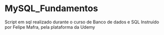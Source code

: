# MySQL_Fundamentos
Script em sql realizado durante o curso de Banco de dados e SQL Instruído por Felipe Mafra, pela plataforma da Udemy
